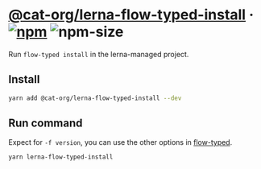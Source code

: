 # [@cat-org/lerna-flow-typed-install][website] · <!-- badges.start -->[![npm][npm-image]][npm-link] ![npm-size][npm-size-image]

[npm-image]: https://img.shields.io/npm/v/@cat-org/lerna-flow-typed-install.svg
[npm-link]: https://www.npmjs.com/package/@cat-org/lerna-flow-typed-install
[npm-size-image]: https://img.shields.io/bundlephobia/minzip/@cat-org/lerna-flow-typed-install.svg

<!-- badges.end -->

[website]: https://cat-org.github.io/core/lerna-flow-typed-install

Run `flow-typed install` in the lerna-managed project.

## Install

```sh
yarn add @cat-org/lerna-flow-typed-install --dev
```

## Run command

Expect for `-f version`, you can use the other options in [flow-typed](https://github.com/flow-typed/flow-typed#flow-typed-install-package-specification---ignoredeps-deps).

```sh
yarn lerna-flow-typed-install
```
